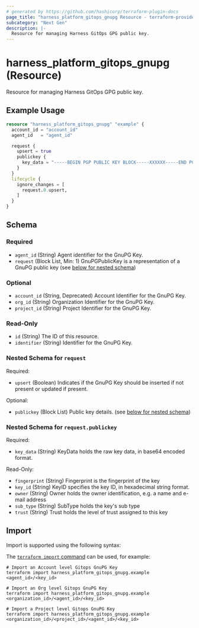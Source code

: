 ```yaml
---
# generated by https://github.com/hashicorp/terraform-plugin-docs
page_title: "harness_platform_gitops_gnupg Resource - terraform-provider-harness"
subcategory: "Next Gen"
description: |-
  Resource for managing Harness GitOps GPG public key.
---
```


# harness_platform_gitops_gnupg (Resource)

Resource for managing Harness GitOps GPG public key.

## Example Usage

```terraform
resource "harness_platform_gitops_gnupg" "example" {
  account_id = "account_id"
  agent_id   = "agent_id"

  request {
    upsert = true
    publickey {
      key_data = "-----BEGIN PGP PUBLIC KEY BLOCK-----XXXXXX-----END PGP PUBLIC KEY BLOCK-----"
    }
  }
  lifecycle {
    ignore_changes = [
      request.0.upsert,
    ]
  }
}
```

<!-- schema generated by tfplugindocs -->
## Schema

### Required

- `agent_id` (String) Agent identifier for the GnuPG Key.
- `request` (Block List, Min: 1) GnuPGPublicKey is a representation of a GnuPG public key (see [below for nested schema](#nestedblock--request))

### Optional

- `account_id` (String, Deprecated) Account Identifier for the GnuPG Key.
- `org_id` (String) Organization Identifier for the GnuPG Key.
- `project_id` (String) Project Identifier for the GnuPG Key.

### Read-Only

- `id` (String) The ID of this resource.
- `identifier` (String) Identifier for the GnuPG Key.

<a id="nestedblock--request"></a>
### Nested Schema for `request`

Required:

- `upsert` (Boolean) Indicates if the GnuPG Key should be inserted if not present or updated if present.

Optional:

- `publickey` (Block List) Public key details. (see [below for nested schema](#nestedblock--request--publickey))

<a id="nestedblock--request--publickey"></a>
### Nested Schema for `request.publickey`

Required:

- `key_data` (String) KeyData holds the raw key data, in base64 encoded format.

Read-Only:

- `fingerprint` (String) Fingerprint is the fingerprint of the key
- `key_id` (String) KeyID specifies the key ID, in hexadecimal string format.
- `owner` (String) Owner holds the owner identification, e.g. a name and e-mail address
- `sub_type` (String) SubType holds the key's sub type
- `trust` (String) Trust holds the level of trust assigned to this key

## Import

Import is supported using the following syntax:

The [`terraform import` command](https://developer.hashicorp.com/terraform/cli/commands/import) can be used, for example:

```shell
# Import an Account level Gitops GnuPG Key
terraform import harness_platform_gitops_gnupg.example <agent_id>/<key_id>

# Import an Org level Gitops GnuPG Key
terraform import harness_platform_gitops_gnupg.example <organization_id>/<agent_id>/<key_id>

# Import a Project level Gitops GnuPG Key
terraform import harness_platform_gitops_gnupg.example <organization_id>/<project_id>/<agent_id>/<key_id>
```
